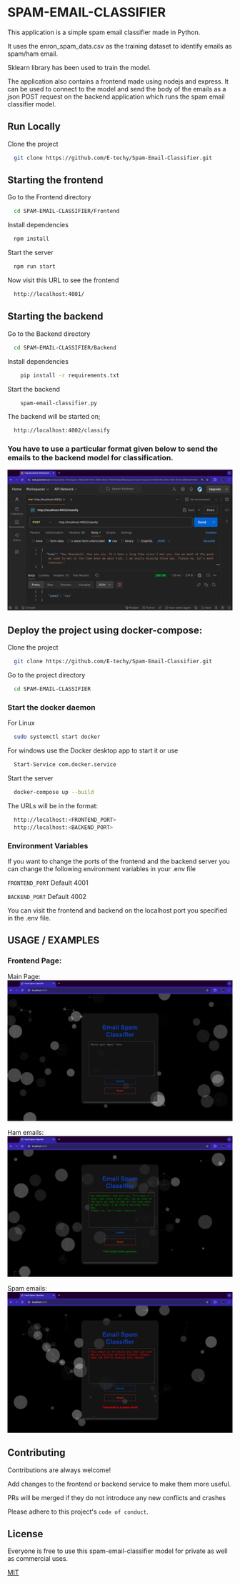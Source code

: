
# SPAM-EMAIL-CLASSIFIER

This application is a simple spam email classifier made in Python. 

It uses the enron_spam_data.csv as the training dataset to identify emails as spam/ham email. 

Sklearn library has been used to train the model.

The application also contains a frontend made using nodejs and express. It can be used to connect to the model and send the body of the emails as a json POST request on the backend application which runs the spam email classifier model.


## Run Locally

Clone the project

```bash
  git clone https://github.com/E-techy/Spam-Email-Classifier.git
```
## Starting the frontend
Go to the Frontend directory

```bash
  cd SPAM-EMAIL-CLASSIFIER/Frontend
```

Install dependencies

```bash
  npm install
```

Start the server

```bash
  npm run start
```
Now visit this URL to see the frontend
```bash
  http://localhost:4001/
```
## Starting the backend 
Go to the Backend directory

```bash
  cd SPAM-EMAIL-CLASSIFIER/Backend
```
Install dependencies
```bash
    pip install -r requirements.txt
```
Start the backend
```bash
    spam-email-classifier.py
```
The backend will be started on;
```bash
  http://localhost:4002/classify
```

### You have to use a particular format given below to send the emails to the backend model for classification.
![App Screenshot](https://raw.githubusercontent.com/E-techy/Spam-Email-Classifier/refs/heads/main/Screenshots/Sending-POST-request-to-backend-using-postman.png)


## Deploy the project using docker-compose:

Clone the project

```bash
  git clone https://github.com/E-techy/Spam-Email-Classifier.git
```

Go to the project directory

```bash
  cd SPAM-EMAIL-CLASSIFIER
```
### Start the docker daemon
For Linux
```bash
  sudo systemctl start docker
```
For windows use the Docker desktop app to start it or use 
```bash
  Start-Service com.docker.service

```
Start the server
```bash
  docker-compose up --build

```
The URLs will be in the format:
```bash
  http://localhost:<FRONTEND_PORT>
  http://localhost:<BACKEND_PORT>
```
### Environment Variables

If you want to change the ports of the frontend and the backend server you can change the following environment variables in your .env file

`FRONTEND_PORT`  Default 4001 

`BACKEND_PORT` Default 4002


You can visit the frontend and backend on the localhost port you specified in the .env file.


## USAGE / EXAMPLES

### Frontend Page:
Main Page:
![App Screenshot](https://raw.githubusercontent.com/E-techy/Spam-Email-Classifier/refs/heads/main/Screenshots/default-frontend-page.png)

Ham emails:
![App Screenshot](https://raw.githubusercontent.com/E-techy/Spam-Email-Classifier/refs/heads/main/Screenshots/ham-email.png)

Spam emails:
![App Screenshot](https://raw.githubusercontent.com/E-techy/Spam-Email-Classifier/refs/heads/main/Screenshots/spam-email.png)




## Contributing

Contributions are always welcome!

Add changes to the frontend or backend service to make them more useful.

PRs will be merged if they do not introduce any new conflicts and crashes

Please adhere to this project's `code of conduct`.


## License

Everyone is free to use this spam-email-classifier model for private as well as commercial uses.

[MIT](https://choosealicense.com/licenses/mit/)


